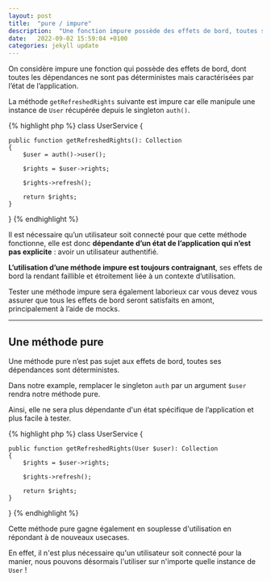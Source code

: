 ```yaml
---
layout: post
title:  "pure / impure"
description:  "Une fonction impure possède des effets de bord, toutes ses dépendances ne sont pas déterministes mais caractérisées par l’état de l’application."
date:   2022-09-02 15:59:04 +0100
categories: jekyll update
---
```


On considère impure une fonction qui possède des effets de bord, dont toutes les dépendances ne sont pas déterministes mais caractérisées par l’état de l’application.

La méthode `getRefreshedRights` suivante est impure car elle manipule une instance de `User` récupérée depuis le singleton `auth()`.

{% highlight php %}
class UserService {

    public function getRefreshedRights(): Collection
    {
        $user = auth()->user();

        $rights = $user->rights;

        $rights->refresh();

        return $rights;
    }
}
{% endhighlight %}

Il est nécessaire qu’un utilisateur soit connecté pour que cette méthode fonctionne, elle est donc **dépendante d’un état de l’application qui n’est pas explicite** : avoir un utilisateur authentifié.

**L’utilisation d’une méthode impure est toujours contraignant**, ses effets de bord la rendant faillible et étroitement liée à un contexte d’utilisation.

Tester une méthode impure sera également laborieux car vous devez vous assurer que tous les effets de bord seront satisfaits en amont, principalement à l’aide de mocks.

<hr>

## Une méthode pure

Une méthode pure n’est pas sujet aux effets de bord, toutes ses dépendances sont déterministes.

Dans notre example, remplacer le singleton `auth` par un argument `$user` rendra notre méthode pure.

Ainsi, elle ne sera plus dépendante d'un état spécifique de l’application et plus facile à tester.

{% highlight php %}
class UserService {

    public function getRefreshedRights(User $user): Collection
    {
        $rights = $user->rights;

        $rights->refresh();

        return $rights;
    }
}
{% endhighlight %}

Cette méthode pure gagne également en souplesse d'utilisation en répondant à de nouveaux usecases.

En effet, il n'est plus nécessaire qu'un utilisateur soit connecté pour la manier, nous pouvons désormais l'utiliser sur n'importe quelle instance de `User` !
